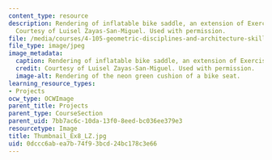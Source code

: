 ```yaml
---
content_type: resource
description: Rendering of inflatable bike saddle, an extension of Exercise 7 and 8.
  Courtesy of Luisel Zayas-San-Miguel. Used with permission.
file: /media/courses/4-105-geometric-disciplines-and-architecture-skills-reciprocal-methodologies-fall-2012/0dccc6abea7b74f93bcd24bc178c3e66_Thumbnail_Ex8_LZ.jpg
file_type: image/jpeg
image_metadata:
  caption: Rendering of inflatable bike saddle, an extension of Exercise 7 and 8.
  credit: Courtesy of Luisel Zayas-San-Miguel. Used with permission.
  image-alt: Rendering of the neon green cushion of a bike seat.
learning_resource_types:
- Projects
ocw_type: OCWImage
parent_title: Projects
parent_type: CourseSection
parent_uid: 7bb7ac6c-10da-13f0-8eed-bc036ee379e3
resourcetype: Image
title: Thumbnail_Ex8_LZ.jpg
uid: 0dccc6ab-ea7b-74f9-3bcd-24bc178c3e66
---
```

